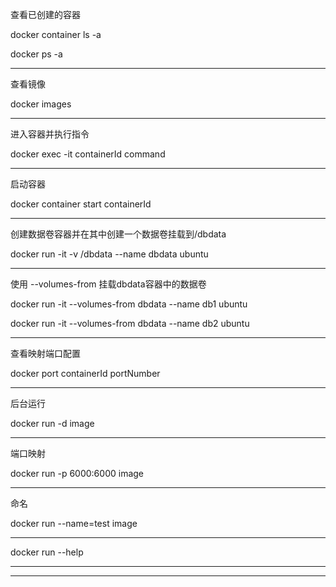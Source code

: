 查看已创建的容器

docker container ls -a

docker ps -a

---

查看镜像

docker images

---

进入容器并执行指令

docker exec -it containerId command

---

启动容器

docker container start containerId

---

创建数据卷容器并在其中创建一个数据卷挂载到/dbdata

docker run -it -v /dbdata --name dbdata ubuntu

---

使用 --volumes-from 挂载dbdata容器中的数据卷


docker run -it --volumes-from dbdata --name db1 ubuntu

docker run -it --volumes-from dbdata --name db2 ubuntu

---

查看映射端口配置

docker port containerId portNumber

---

后台运行 

docker run -d image

---

端口映射

docker run -p 6000:6000 image

---

命名

docker run --name=test image

---

docker run  --help


---
---

